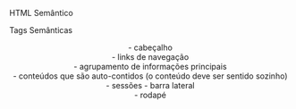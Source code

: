 HTML Semântico

Tags Semânticas
<header> - cabeçalho
<nav> - links de navegação
<main> - agrupamento de informações principais
<article> - conteúdos que são auto-contidos (o conteúdo deve ser sentido sozinho)
<section> - sessões
<asside> - barra lateral
<footer> - rodapé
